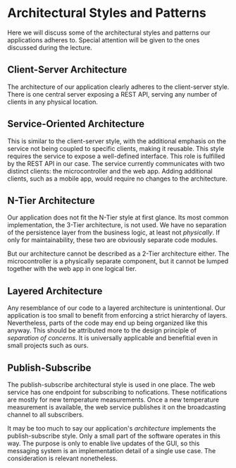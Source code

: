 # Architectural Styles and Patterns

Here we will discuss some of the architectural styles and patterns
our applications adheres to.
Special attention will be given to the ones discussed during the lecture.

## Client-Server Architecture

The architecture of our application clearly adheres to the client-server style.
There is one central server exposing a REST API,
serving any number of clients in any physical location.

## Service-Oriented Architecture

This is similar to the client-server style, with the additional emphasis
on the service not being coupled to specific clients, making it reusable.
This style requires the service to expose a well-defined interface.
This role is fulfilled by the REST API in our case.
The service currently communicates with two distinct clients:
the microcontroller and the web app.
Adding additional clients, such as a mobile app,
would require no changes to the architecture.

## N-Tier Architecture

Our application does not fit the N-Tier style at first glance.
Its most common implementation, the 3-Tier architecture, is not used.
We have no separation of the persistence layer from the business logic,
at least not *physically*.
If only for maintainability, these two are obviously separate code modules.

But our architecture cannot be described as a 2-Tier architecture either.
The microcontroller is a physically separate component,
but it cannot be lumped together with the web app in one logical tier.

## Layered Architecture

Any resemblance of our code to a layered architecture is unintentional.
Our application is too small to benefit from enforcing a strict hierarchy of layers.
Nevertheless, parts of the code may end up being organized like this anyway.
This should be attributed more to the design principle of *separation of concerns*.
It is universally applicable and benefitial even in small projects such as ours.

## Publish-Subscribe

The publish-subscribe architectural style is used in one place.
The web service has one endpoint for subscribing to nofications.
These notifications are mostly for new temperature measurements.
Once a new temperature measurement is available, the web service publishes it
on the broadcasting channel to all subscribers.

It may be too much to say our application's *architecture*
implements the publish-subscribe style.
Only a small part of the software operates in this way.
The purpose is only to enable live updates of the GUI,
so this messaging system is an implementation detail of a single use case.
The consideration is relevant nonetheless.
